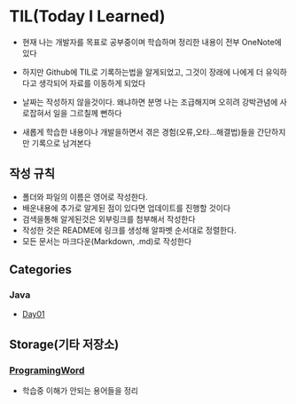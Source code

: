 # TIL(Today I Learned)
- 현재 나는 개발자를 목표로 공부중이며 학습하며 정리한 내용이 전부 OneNote에 있다
- 하지만 Github에 TIL로 기록하는법을 알게되었고, 그것이 장래에 나에게 더 유익하다고 생각되어 자료를 이동하게 되었다
- 날짜는 작성하지 않을것이다. 왜냐하면 분명 나는 조급해지며 오히려 강박관념에 사로잡혀서 일을 그르칠께 뻔하다 

- 새롭게 학습한 내용이나 개발을하면서 겪은 경험(오류,오타...해결법)들을 간단하지만 기록으로 남겨본다

## 작성 규칙
- 폴더와 파일의 이름은 영어로 작성한다.
- 배운내용에 추가로 알게된 점이 있다면 업데이트를 진행할 것이다
- 검색을통해 알게된것은 외부링크를 첨부해서 작성한다
- 작성한 것은 README에 링크를 생성해 알파벳 순서대로 정렬한다.
- 모든 문서는 마크다운(Markdown, .md)로 작성한다


## Categories
### Java
- [Day01](https://github.com/JaeHyun-Ban/TIL/blob/master/Java/Day01.md)


## Storage(기타 저장소)
### [ProgramingWord](https://github.com/JaeHyun-Ban/TIL/tree/master/Storage/ProgramingWord)
- 학습중 이해가 안되는 용어들을 정리
